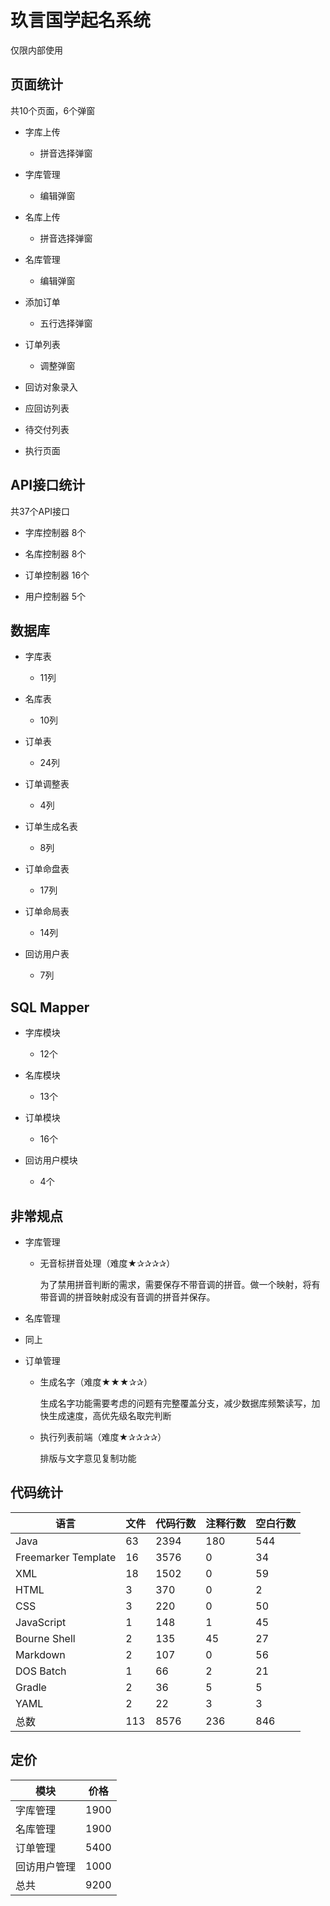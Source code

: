 # 玖言国学起名系统

仅限内部使用

## 页面统计

共10个页面，6个弹窗

+ 字库上传
    + 拼音选择弹窗

+ 字库管理
    + 编辑弹窗

+ 名库上传
    + 拼音选择弹窗

+ 名库管理
    + 编辑弹窗

+ 添加订单
    + 五行选择弹窗

+ 订单列表
    + 调整弹窗

+ 回访对象录入

+ 应回访列表

+ 待交付列表

+ 执行页面

## API接口统计

共37个API接口

+ 字库控制器 8个

+ 名库控制器 8个

+ 订单控制器 16个

+ 用户控制器 5个

## 数据库

+ 字库表
    + 11列

+ 名库表
    + 10列

+ 订单表
    + 24列

+ 订单调整表
    + 4列

+ 订单生成名表
    + 8列

+ 订单命盘表
    + 17列

+ 订单命局表
    + 14列

+ 回访用户表
    + 7列

## SQL Mapper

+ 字库模块
    + 12个

+ 名库模块
    + 13个

+ 订单模块
    + 16个

+ 回访用户模块
    + 4个

## 非常规点

+ 字库管理
    + 无音标拼音处理（难度★✰✰✰✰）

      为了禁用拼音判断的需求，需要保存不带音调的拼音。做一个映射，将有带音调的拼音映射成没有音调的拼音并保存。

+ 名库管理

+ 同上

+ 订单管理
    + 生成名字（难度★★★✰✰）

      生成名字功能需要考虑的问题有完整覆盖分支，减少数据库频繁读写，加快生成速度，高优先级名取完判断

    + 执行列表前端（难度★✰✰✰✰）

      排版与文字意见复制功能

## 代码统计

| 语言                | 文件 | 代码行数 | 注释行数 | 空白行数 |
| ------------------- | ---- | -------- | -------- | -------- |
| Java                | 63   | 2394     | 180      | 544      |
| Freemarker Template | 16   | 3576     | 0        | 34       |
| XML                 | 18   | 1502     | 0        | 59       |
| HTML                | 3    | 370      | 0        | 2        |
| CSS                 | 3    | 220      | 0        | 50       |
| JavaScript          | 1    | 148      | 1        | 45       |
| Bourne Shell        | 2    | 135      | 45       | 27       |
| Markdown            | 2    | 107      | 0        | 56       |
| DOS Batch           | 1    | 66       | 2        | 21       |
| Gradle              | 2    | 36       | 5        | 5        |
| YAML                | 2    | 22       | 3        | 3        |
| 总数                | 113  | 8576     | 236      | 846      |

## 定价

| 模块         | 价格 |
| ------------ | ---- |
| 字库管理     | 1900 |
| 名库管理     | 1900 |
| 订单管理     | 5400 |
| 回访用户管理 | 1000 |
| 总共         | 9200 |
